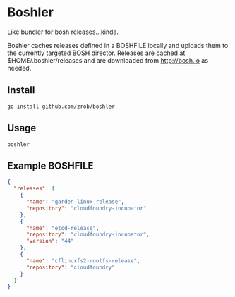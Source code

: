 # Boshler

Like bundler for bosh releases...kinda.

Boshler caches releases defined in a BOSHFILE locally and uploads them to the currently targeted BOSH director.
Releases are cached at $HOME/.boshler/releases and are downloaded from http://bosh.io as needed.  

## Install

```
go install github.com/zrob/boshler
```

## Usage

```
boshler
```

## Example BOSHFILE

```json
{
  "releases": [
    {
      "name": "garden-linux-release",
      "repository": "cloudfoundry-incubator"
    },
    {
      "name": "etcd-release",
      "repository": "cloudfoundry-incubator",
      "version": "44"
    },
    {
      "name": "cflinuxfs2-rootfs-release",
      "repository": "cloudfoundry"
    }
  ]
}
```
